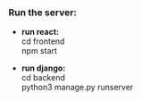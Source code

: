 ### Run the server:

- **run react:**    
cd frontend     
npm start       

- **run django:**        
cd backend      
python3 manage.py runserver
